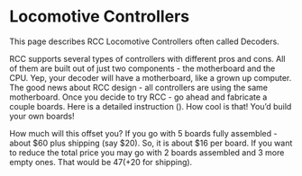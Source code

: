 # Locomotive Controllers

This page describes RCC Locomotive Controllers often called Decoders. 

RCC supports several types of controllers with different pros and cons. All of them are built out of just two components - the motherboard and the CPU. Yep, your decoder will have a motherboard, like a grown up computer. The good news about RCC design - all controllers are using the same motherboard. Once you decide to try RCC - go ahead and fabricate a couple boards. Here is a detailed instruction (). How cool is that! You’d build your own boards!

How much will this offset you? If you go with 5 boards fully assembled - about $60 plus shipping (say $20). So, it is about $16 per board. If you want to reduce the total price you may go with 2 boards assembled and 3 more empty ones. That would be $47 (+$20 for shipping). 
